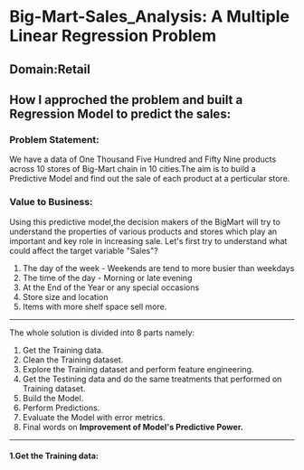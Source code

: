 # Big-Mart-Sales_Analysis: A Multiple Linear Regression Problem
## Domain:Retail
## How I approched the problem and built a Regression Model to predict the sales:
### Problem Statement:
  We have a data of One Thousand Five Hundred and Fifty Nine products across 10 stores of Big-Mart chain in 10 cities.The aim is to build a Predictive Model and find out the sale of each product at a perticular store.
### Value to Business:
  Using this predictive model,the decision makers of the BigMart will try to understand the properties of various products and stores which play an important and key role in increasing sale. 
Let's first try to understand what could affect the target variable "Sales"?
1. The day of the week - Weekends are tend to more busier than weekdays
2. The time of the day - Morning or late evening
3. At the End of the Year or any special occasions
4. Store size and location
5. Items with more shelf space sell more.
---
The whole solution is divided into 8 parts namely:
1. Get the Training data.
2. Clean the Training dataset.
3. Explore the Training dataset and perform feature engineering.
4. Get the Testining data and do the same treatments that performed on Training dataset.
5. Build the Model.
6. Perform Predictions.
7. Evaluate the Model with error metrics.
8. Final words on **Improvement of Model's Predictive Power.**
---
#### 1.Get the Training data:
